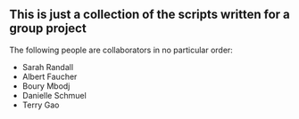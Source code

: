 ## This is just a collection of the scripts written for a group project   
The following people are collaborators in no particular order:  
* Sarah Randall  
* Albert Faucher  
* Boury Mbodj  
* Danielle Schmuel  
* Terry Gao